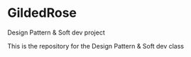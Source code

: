 # GildedRose
Design Pattern &amp; Soft dev project

This is the repository for the Design Pattern & Soft dev class
